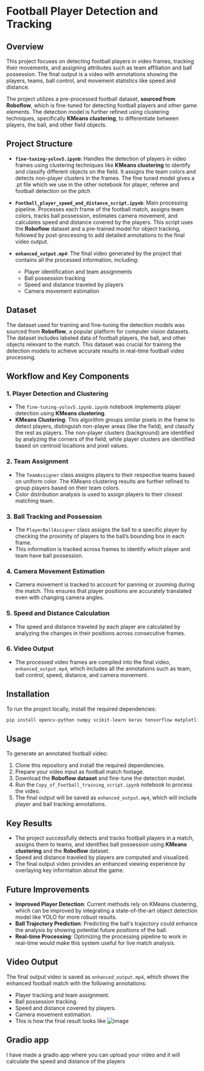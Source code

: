 # Football Player Detection and Tracking

## Overview
This project focuses on detecting football players in video frames, tracking their movements, and assigning attributes such as team affiliation and ball possession. The final output is a video with annotations showing the players, teams, ball control, and movement statistics like speed and distance.

The project utilizes a pre-processed football dataset, **sourced from Roboflow**, which is fine-tuned for detecting football players and other game elements. The detection model is further refined using clustering techniques, specifically **KMeans clustering**, to differentiate between players, the ball, and other field objects.

## Project Structure

- **`fine-tuning-yolov5.ipynb`**: Handles the detection of players in video frames using clustering techniques like **KMeans clustering** to identify and classify different objects on the field. It assigns the team colors and detects non-player clusters in the frames. The fine tuned model gives a .pt file which we use in the other notebook for player, referee and football detection on the pitch
  
- **`Football_player_speed_and_distance_script.ipynb`**: Main processing pipeline. Processes each frame of the football match, assigns team colors, tracks ball possession, estimates camera movement, and calculates speed and distance covered by the players. This script uses the **Roboflow** dataset and a pre-trained model for object tracking, followed by post-processing to add detailed annotations to the final video output.

- **`enhanced_output.mp4`**: The final video generated by the project that contains all the processed information, including:
  - Player identification and team assignments
  - Ball possession tracking
  - Speed and distance traveled by players
  - Camera movement estimation

## Dataset

The dataset used for training and fine-tuning the detection models was sourced from **Roboflow**, a popular platform for computer vision datasets. The dataset includes labeled data of football players, the ball, and other objects relevant to the match. This dataset was crucial for training the detection models to achieve accurate results in real-time football video processing.

## Workflow and Key Components

### 1. Player Detection and Clustering
- The `fine-tuning-yolov5.ipynb.ipynb` notebook implements player detection using **KMeans clustering**.
- **KMeans Clustering**: This algorithm groups similar pixels in the frame to detect players, distinguish non-player areas (like the field), and classify the rest as players. The non-player clusters (background) are identified by analyzing the corners of the field, while player clusters are identified based on centroid locations and pixel values.

### 2. Team Assignment
- The `TeamAssigner` class assigns players to their respective teams based on uniform color. The KMeans clustering results are further refined to group players based on their team colors.
- Color distribution analysis is used to assign players to their closest matching team.

### 3. Ball Tracking and Possession
- The `PlayerBallAssigner` class assigns the ball to a specific player by checking the proximity of players to the ball’s bounding box in each frame.
- This information is tracked across frames to identify which player and team have ball possession.

### 4. Camera Movement Estimation
- Camera movement is tracked to account for panning or zooming during the match. This ensures that player positions are accurately translated even with changing camera angles.

### 5. Speed and Distance Calculation
- The speed and distance traveled by each player are calculated by analyzing the changes in their positions across consecutive frames.

### 6. Video Output
- The processed video frames are compiled into the final video, `enhanced_output.mp4`, which includes all the annotations such as team, ball control, speed, distance, and camera movement.

## Installation

To run the project locally, install the required dependencies:

```bash
pip install opencv-python numpy scikit-learn keras tensorflow matplotlib

```
## Usage

To generate an annotated football video:

1. Clone this repository and install the required dependencies.
2. Prepare your video input as football match footage.
3. Download the **Roboflow dataset** and fine-tune the detection model.
4. Run the `Copy_of_Football_training_script.ipynb` notebook to process the video.
5. The final output will be saved as `enhanced_output.mp4`, which will include player and ball tracking annotations.

## Key Results

- The project successfully detects and tracks football players in a match, assigns them to teams, and identifies ball possession using **KMeans clustering** and the **Roboflow** dataset.
- Speed and distance traveled by players are computed and visualized.
- The final output video provides an enhanced viewing experience by overlaying key information about the game.

## Future Improvements

- **Improved Player Detection**: Current methods rely on KMeans clustering, which can be improved by integrating a state-of-the-art object detection model like YOLO for more robust results.
- **Ball Trajectory Prediction**: Predicting the ball's trajectory could enhance the analysis by showing potential future positions of the ball.
- **Real-time Processing**: Optimizing the processing pipeline to work in real-time would make this system useful for live match analysis.

## Video Output

The final output video is saved as `enhanced_output.mp4`, which shows the enhanced football match with the following annotations:
- Player tracking and team assignment.
- Ball possession tracking.
- Speed and distance covered by players.
- Camera movement estimation.
- This is how the final result looks like
![image](https://github.com/user-attachments/assets/591c9829-070a-4661-b659-37d5461b11fc)

## Gradio app

I have made a gradio app where you can upload your video and it will calculate the speed and distance of the players

